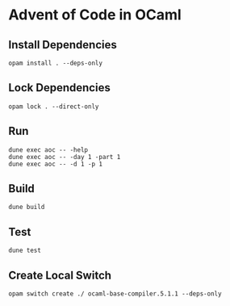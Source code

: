 # Advent of Code in OCaml

## Install Dependencies

```
opam install . --deps-only
```

## Lock Dependencies

```
opam lock . --direct-only
```

## Run

```
dune exec aoc -- -help
dune exec aoc -- -day 1 -part 1
dune exec aoc -- -d 1 -p 1
```

## Build

```
dune build
```

## Test

```
dune test
```

## Create Local Switch

```
opam switch create ./ ocaml-base-compiler.5.1.1 --deps-only
```
